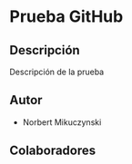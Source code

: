 # Prueba GitHub

## Descripción
Descripción de la prueba

## Autor
- Norbert Mikuczynski

## Colaboradores


